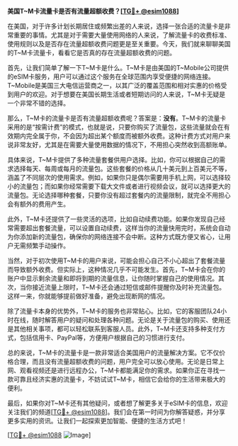 **美国T~M卡流量卡是否有流量超额收费？[[TG💪+ @esim1088](https://t.me/s/esim1088)]**

在美国，对于许多计划长期居住或频繁出差的人来说，选择一张合适的流量卡是非常重要的事情。尤其是对于需要大量使用网络的人来说，了解流量卡的收费标准、使用规则以及是否存在流量超额收费问题更是至关重要。今天，我们就来聊聊美国的T~M卡流量卡，看看它是否真的存在流量超额收费的问题。

首先，让我们简单了解一下T~M卡是什么。T~M卡是由美国的T~Mobile公司提供的eSIM卡服务，用户可以通过这个服务在全球范围内享受便捷的网络连接。T~Mobile是美国三大电信运营商之一，以其广泛的覆盖范围和相对实惠的价格受到用户的欢迎。对于想要在美国长期生活或者短期访问的人来说，T~M卡无疑是一个非常不错的选择。

那么，T~M卡的流量卡是否有流量超额收费呢？答案是：**没有**。T~M卡的流量卡采用的是“按需计费”的模式，也就是说，只要你购买了流量包，这些流量就会在有效期内完全属于你，不会因为超出某个额度而被额外收费。这种计费方式对用户来说非常友好，尤其是在需要大量使用数据的情况下，不用担心突然收到高额账单。

具体来说，T~M卡提供了多种流量套餐供用户选择。比如，你可以根据自己的需求选择每天、每周或每月的流量包。这些套餐的价格从几十美元到上百美元不等，涵盖了不同层次的使用需求。例如，如果你只是偶尔需要用手机上网，可以选择较小的流量包；而如果你经常需要下载大文件或者进行视频会议，就可以选择更大的流量包。无论选择哪种套餐，只要你没有超过套餐内的流量限制，就完全不用担心会有额外的费用产生。

此外，T~M卡还提供了一些灵活的选项，比如自动续费功能。如果你发现自己经常需要超出套餐流量，可以设置自动续费，这样当你的流量快用完时，系统会自动为你添加新的流量包，确保你的网络连接不会中断。这种方式既方便又省心，让用户无需频繁手动操作。

当然，对于初次使用T~M卡的用户来说，可能会担心自己不小心超出了套餐流量而导致额外收费。但实际上，这种情况几乎不可能发生。首先，T~M卡会在你的账户中显示剩余流量和即将到期的流量信息，让你随时掌握自己的使用情况。其次，当你接近流量上限时，T~M卡还会通过短信或邮件提醒你及时补充流量包。这样一来，你就能够提前做好准备，避免出现断网的情况。

除了流量卡本身的优势外，T~M卡的服务也非常贴心。比如，它的客服团队24小时在线，随时解答用户的疑问和处理各种问题。无论是关于流量包的购买、使用还是其他相关事项，都可以轻松联系到客服人员。此外，T~M卡还支持多种支付方式，包括信用卡、PayPal等，方便用户根据自己的习惯进行支付。

总的来说，T~M卡的流量卡是一款非常适合美国用户的流量解决方案。它不仅价格合理，而且没有流量超额收费的问题，用户完全可以放心使用。无论是日常上网、观看视频还是进行远程办公，T~M卡都能满足你的需求。如果你正在寻找一款可靠且经济实惠的流量卡，不妨试试T~M卡，相信它会给你的生活带来极大的便利。

最后，如果你对T~M卡还有其他疑问，或者想了解更多关于eSIM卡的信息，欢迎关注我们的频道[[TG💪+ @esim1088](https://t.me/s/esim1088)]。我们会在第一时间为你解答疑惑，并分享更多实用的资讯。让我们一起探索更加智能、便捷的生活方式吧！

[[TG💪+ @esim1088](https://t.me/s/esim1088) ![Image](https://i.postimg.cc/4NQfJmqS/Snipaste-2025-05-13-00-14-12.png)]